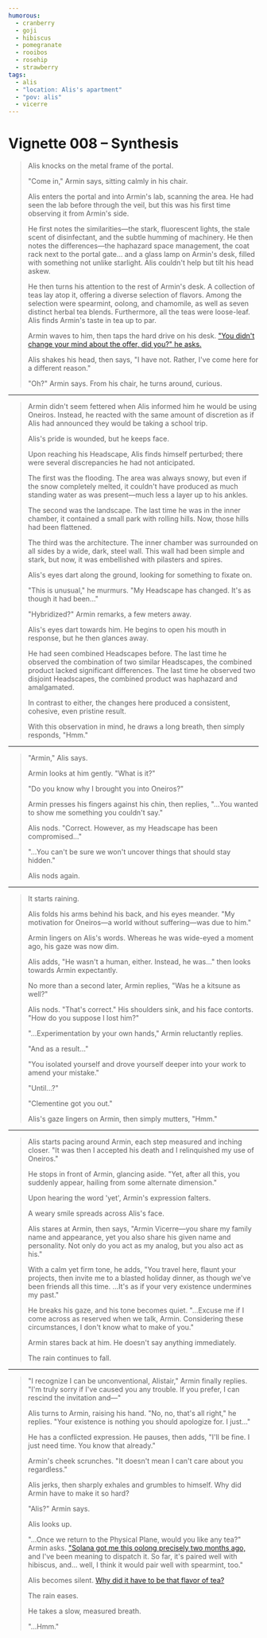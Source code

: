 ```yaml
---
humorous:
  - cranberry
  - goji
  - hibiscus
  - pomegranate
  - rooibos
  - rosehip
  - strawberry
tags:
  - alis
  - "location: Alis's apartment"
  - "pov: alis"
  - vicerre
---
```


# Vignette 008 – Synthesis

> Alis knocks on the metal frame of the portal.
>
> "Come in," Armin says, sitting calmly in his chair.
>
> Alis enters the portal and into Armin's lab, scanning the area. He had seen the lab before through the veil, but this was his first time observing it from Armin's side.
>
> He first notes the similarities—the stark, fluorescent lights, the stale scent of disinfectant, and the subtle humming of machinery. He then notes the differences—the haphazard space management, the coat rack next to the portal gate... and a glass lamp on Armin's desk, filled with something not unlike starlight. Alis couldn't help but tilt his head askew.
>
> He then turns his attention to the rest of Armin's desk. A collection of teas lay atop it, offering a diverse selection of flavors. Among the selection were spearmint, oolong, and chamomile, as well as seven distinct herbal tea blends. Furthermore, all the teas were loose-leaf. Alis finds Armin's taste in tea up to par.
>
> Armin waves to him, then taps the hard drive on his desk. ["You didn't change your mind about the offer, did you?" he asks.](2022-11-14_vignette-007_invitation.md)
>
> Alis shakes his head, then says, "I have not. Rather, I've come here for a different reason."
>
> "Oh?" Armin says. From his chair, he turns around, curious.

---

> Armin didn't seem fettered when Alis informed him he would be using Oneiros. Instead, he reacted with the same amount of discretion as if Alis had announced they would be taking a school trip.
>
> Alis's pride is wounded, but he keeps face.
>
> Upon reaching his Headscape, Alis finds himself perturbed; there were several discrepancies he had not anticipated.
>
> The first was the flooding. The area was always snowy, but even if the snow completely melted, it couldn't have produced as much standing water as was present—much less a layer up to his ankles.
>
> The second was the landscape. The last time he was in the inner chamber, it contained a small park with rolling hills. Now, those hills had been flattened.
>
> The third was the architecture. The inner chamber was surrounded on all sides by a wide, dark, steel wall. This wall had been simple and stark, but now, it was embellished with pilasters and spires.
>
> Alis's eyes dart along the ground, looking for something to fixate on.
>
> "This is unusual," he murmurs. "My Headscape has changed. It's as though it had been..."
>
> "Hybridized?" Armin remarks, a few meters away.
>
> Alis's eyes dart towards him. He begins to open his mouth in response, but he then glances away.
>
> He had seen combined Headscapes before. The last time he observed the combination of two similar Headscapes, the combined product lacked significant differences. The last time he observed two disjoint Headscapes, the combined product was haphazard and amalgamated.
>
> In contrast to either, the changes here produced a consistent, cohesive, even pristine result.
>
> With this observation in mind, he draws a long breath, then simply responds, "Hmm."

---

> "Armin," Alis says.
>
> Armin looks at him gently. "What is it?"
>
> "Do you know why I brought you into Oneiros?"
>
> Armin presses his fingers against his chin, then replies, "...You wanted to show me something you couldn't say."
>
> Alis nods. "Correct. However, as my Headscape has been compromised..."
>
> "...You can't be sure we won't uncover things that should stay hidden."
>
> Alis nods again.

---

> It starts raining.
>
> Alis folds his arms behind his back, and his eyes meander. "My motivation for Oneiros—a world without suffering—was due to him."
>
> Armin lingers on Alis's words. Whereas he was wide-eyed a moment ago, his gaze was now dim.
>
> Alis adds, "He wasn't a human, either. Instead, he was..." then looks towards Armin expectantly.
>
> No more than a second later, Armin replies, "Was he a kitsune as well?"
>
> Alis nods. "That's correct." His shoulders sink, and his face contorts. "How do you suppose I lost him?"
>
> "...Experimentation by your own hands," Armin reluctantly replies.
>
> "And as a result..."
>
> "You isolated yourself and drove yourself deeper into your work to amend your mistake."
>
> "Until...?"
>
> "Clementine got you out."
>
> Alis's gaze lingers on Armin, then simply mutters, "Hmm."

---

> Alis starts pacing around Armin, each step measured and inching closer. "It was then I accepted his death and I relinquished my use of Oneiros."
>
> He stops in front of Armin, glancing aside. "Yet, after all this, you suddenly appear, hailing from some alternate dimension."
>
> Upon hearing the word 'yet', Armin's expression falters.
>
> A weary smile spreads across Alis's face.
>
> Alis stares at Armin, then says, "Armin Vicerre—you share my family name and appearance, yet you also share his given name and personality. Not only do you act as my analog, but you also act as his."
>
> With a calm yet firm tone, he adds, "You travel here, flaunt your projects, then invite me to a blasted holiday dinner, as though we've been friends all this time. ...It's as if your very existence undermines my past."
>
> He breaks his gaze, and his tone becomes quiet. "...Excuse me if I come across as reserved when we talk, Armin. Considering these circumstances, I don't know what to make of you."
>
> Armin stares back at him. He doesn't say anything immediately.
>
> The rain continues to fall.

---

> "I recognize I can be unconventional, Alistair," Armin finally replies. "I'm truly sorry if I've caused you any trouble. If you prefer, I can rescind the invitation and—"
>
> Alis turns to Armin, raising his hand. "No, no, that's all right," he replies. "Your existence is nothing you should apologize for. I just..."
>
> He has a conflicted expression. He pauses, then adds, "I'll be fine. I just need time. You know that already."
>
> Armin's cheek scrunches. "It doesn't mean I can't care about you regardless."
>
> Alis jerks, then sharply exhales and grumbles to himself. Why did Armin have to make it so hard?
>
> "Alis?" Armin says.
>
> Alis looks up.
>
> "...Once we return to the Physical Plane, would you like any tea?" Armin asks. ["Solana got me this oolong precisely two months ago,](2022-09-26_icebreaker-006.md) and I've been meaning to dispatch it. So far, it's paired well with hibiscus, and... well, I think it would pair well with spearmint, too."
>
> Alis becomes silent. [Why did it have to be that flavor of tea?](2022-07-29_vignette-002_interdimensional.md)
>
> The rain eases.
>
> He takes a slow, measured breath.
>
> "...Hmm."
